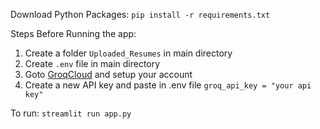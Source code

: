 Download Python Packages: 
 ```pip install -r requirements.txt```

Steps Before Running the app:
1. Create a folder ```Uploaded_Resumes``` in main directory
2. Create ```.env``` file in main directory
3. Goto [GroqCloud](https://console.groq.com/) and setup your account
4. Create a new API key and paste in .env file
```groq_api_key = "your api key"``` 


To run: 
 ```streamlit run app.py```
